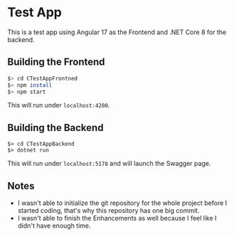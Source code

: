 # Test App

This is a test app using Angular 17 as the Frontend and .NET Core 8 for the backend.

## Building the Frontend
```bash
$> cd CTestAppFrontned
$> npm install
$> npm start
```

This will run under `localhost:4200`.

## Building the Backend
```
$> cd CTestAppBackend
$> dotnet run
```

This will run under `localhost:5178` and will launch the Swagger page.

## Notes
* I wasn't able to initialize the git repository for the whole project before I started coding, that's why this repository has one big commit.
* I wasn't able to finish the Enhancements as well because I feel like I didn't have enough time.

